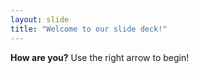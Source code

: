 ```yaml
---
layout: slide
title: "Welcome to our slide deck!"
---
```

**How are you?**
Use the right arrow to begin!
